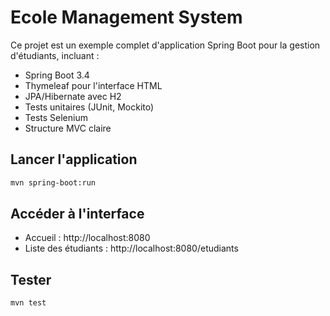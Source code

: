 # Ecole Management System

Ce projet est un exemple complet d'application Spring Boot pour la gestion d'étudiants, incluant :

- Spring Boot 3.4
- Thymeleaf pour l'interface HTML
- JPA/Hibernate avec H2
- Tests unitaires (JUnit, Mockito)
- Tests Selenium
- Structure MVC claire

## Lancer l'application

```bash
mvn spring-boot:run
```

## Accéder à l'interface

- Accueil : http://localhost:8080
- Liste des étudiants : http://localhost:8080/etudiants

## Tester

```bash
mvn test
```
